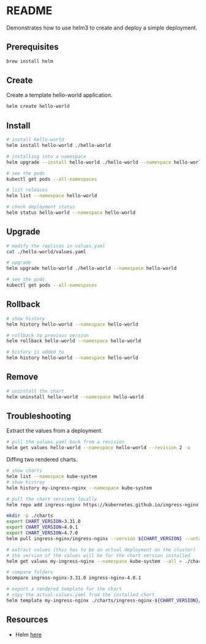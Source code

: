 # README

Demonstrates how to use helm3 to create and deploy a simple deployment.  

## Prerequisites

```sh
brew install helm
```

## Create

Create a template hello-world application.  

```sh
helm create hello-world  
```

## Install

```sh
# install hello-world
helm install hello-world ./hello-world

# installing into a namespace
helm upgrade --install hello-world ./hello-world --namespace hello-world --create-namespace

# see the pods 
kubectl get pods --all-namespaces

# list releases
helm list --namespace hello-world

# check deployment status
helm status hello-world --namespace hello-world
```

## Upgrade

```sh
# modify the replicas in values.yaml 
cat ./hello-world/values.yaml

# upgrade
helm upgrade hello-world ./hello-world --namespace hello-world

# see the pods 
kubectl get pods --all-namespaces
```

## Rollback

```sh
# show history
helm history hello-world --namespace hello-world

# rollback to previous version
helm rollback hello-world --namespace hello-world

# history is added to
helm history hello-world --namespace hello-world
```

## Remove

```sh
# uninstall the chart
helm uninstall hello-world --namespace hello-world
```

## Troubleshooting

Extract the values from a deployment.  

```sh
# pull the values.yaml back from a revision
helm get values hello-world --namespace hello-world --revision 2 -a
```

Diffing two rendered charts.  

```sh
# show charts
helm list --namespace kube-system
# show histroy
helm history my-ingress-nginx --namespace kube-system

# pull the chart versions locally
helm repo add ingress-nginx https://kubernetes.github.io/ingress-nginx

mkdir -p ./charts
export CHART_VERSION=3.31.0
export CHART_VERSION=4.0.1
export CHART_VERSION=4.7.0
helm pull ingress-nginx/ingress-nginx --version ${CHART_VERSION} --untar --untardir ./charts/ingress-nginx-${CHART_VERSION}

# extract values (this has to be an actual deployment on the cluster)
# the version of the values will be for the chart version installed
helm get values my-ingress-nginx --namespace kube-system --all > ./charts/ingress-nginx-${CHART_VERSION}/actual-values.yaml 

# compare folders
bcompare ingress-nginx-3.31.0 ingress-nginx-4.0.1   

# export a rendered template for the chart
# copy the actual-values.yaml from the installed chart
helm template my-ingress-nginx ./charts/ingress-nginx-${CHART_VERSION}/ingress-nginx -f ./charts/ingress-nginx-${CHART_VERSION}/actual-values.yaml --namespace default > ./charts/ingress-nginx-${CHART_VERSION}.yaml
```

## Resources

* Helm [here](https://helm.sh/)  
